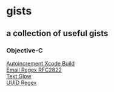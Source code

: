 # gists
## a collection of useful gists

### Objective-C
[Autoincrement Xcode Build](https://gist.github.com/jeffreyjackson/915ecb98a9e9090ff71e)<br>
[Email Regex RFC2822](https://gist.github.com/jeffreyjackson/aa53f96232878017d415)<br>
[Text Glow](https://gist.github.com/jeffreyjackson/c9fa7c83e5258d2e318b)<br>
[UUID Regex](https://gist.github.com/jeffreyjackson/ab8a0e7b31d5a2727053)<br>
